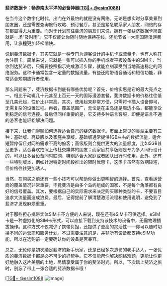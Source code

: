 **斐济数据卡：畅游南太平洋的必备神器[[TG💪+ @esim1088](https://t.me/s/esim1088)]**

在当今这个数字化时代，出门在外最怕的就是没有网络。无论是想实时分享美景到朋友圈，还是需要查询旅行攻略、预订餐厅，甚至是紧急联系家人朋友，网络的存在都显得尤为重要。而对于计划前往斐济的朋友们来说，拥有一张斐济数据卡简直就是一场“及时雨”。它不仅能让你随时随地保持在线，还能节省一大笔国际漫游费用，让旅程更加轻松愉快。

说到斐济数据卡，其实它就是一种专门为游客设计的手机卡或流量卡，也有人称其为注册卡。简单来说，它就是一张可以插入你的手机或者平板设备中的SIM卡，当你到达斐济后，只需要按照指示完成激活步骤，就能立刻享受到当地高速稳定的网络服务。这种卡通常包含一定量的数据流量，有些还附带语音通话和短信功能，非常适合短期旅行者使用。

那么问题来了，斐济数据卡到底有哪些优势呢？首先，价格实惠是它的最大亮点之一。相比于动辄几十元甚至上百元一天的国际漫游套餐，斐济数据卡的价格往往低至几美元起，性价比非常高。其次，使用起来非常方便，只需将卡插入设备即可，无需复杂的设置过程。再者，覆盖范围广，无论是在主岛还是周边小岛，都能享受到稳定的信号连接。最后但同样重要的是，它支持多种语言客服，即便是语言不通的游客也能轻松解决问题。

接下来，让我们聊聊如何选择适合自己的斐济数据卡。市面上常见的类型主要有三种：基础版、高级版以及家庭共享版。基础版通常提供1GB左右的数据流量，适合短暂停留且对网络需求不高的旅客；高级版则会提供更大的流量额度，比如5GB甚至更多，适合喜欢拍照上传社交媒体的朋友；而家庭共享版则是专为多人同行设计的，可以让多台设备同时联网，特别适合大家庭或者团队出行时使用。此外，还有一些特别版本，例如针对特定时间段推出的限时优惠卡，这类卡虽然有效期较短，但价格往往更加诱人。

当然，在购买之前还有一些小技巧可以帮助你做出更明智的选择。首先，查看运营商的覆盖情况非常重要，毕竟斐济是由多个岛屿组成的国家，不是每个角落都有良好的信号覆盖。其次，要根据自己的实际需求来决定购买哪种类型的卡，不要盲目追求大流量而造成浪费。最后，记得提前了解清楚激活流程和使用说明，避免到了斐济才发现麻烦重重。

对于那些担心携带实体SIM卡不方便的人来说，现在还有eSIM卡可供选择。eSIM卡是一种虚拟化的SIM卡形式，可以直接下载到支持该技术的设备中，无需物理插拔操作。这种方式不仅减少了携带负担，还提供了更高的灵活性——你可以随时切换不同的运营商和服务计划。不过需要注意的是，并非所有设备都支持eSIM功能，所以在选购前一定要确认你的设备是否兼容。

总之，无论你是初次踏足斐济的新手玩家，还是已经多次造访的老手达人，一张优质的斐济数据卡都是必不可少的好帮手。它不仅能帮你解决网络难题，更能让你更好地融入这片美丽的土地，尽情享受属于你的斐济时光。所以，下次踏上斐济之旅时，别忘了带上一张合适的斐济数据卡哦！

[[TG💪+ @esim1088](https://t.me/s/esim1088) ![Image](https://i.postimg.cc/4NQfJmqS/Snipaste-2025-05-13-00-14-12.png)]